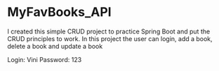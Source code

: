 # MyFavBooks_API
I created this simple CRUD project to practice Spring Boot and put the CRUD principles to work. In this project the user can login, add a book, delete a book and update a book

Login: Vini Password: 123
